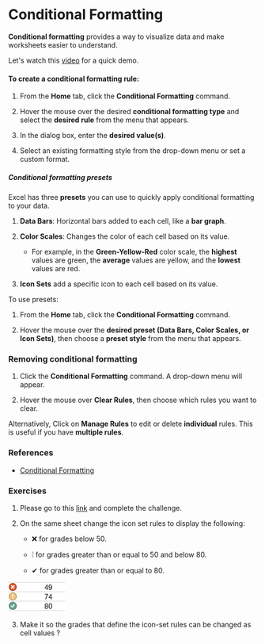 # Conditional Formatting

**Conditional formatting** provides a way to visualize data and make worksheets easier to understand.

Let's watch this [video](https://www.youtube.com/watch?time_continue=69&v=zfQ8uOBoIj8&feature=emb_logo) for a quick demo.

#### To create a conditional formatting rule:

1.  From the **Home** tab, click the **Conditional Formatting** command.
    
2.  Hover the mouse over the desired **conditional formatting type** and select the **desired rule** from the menu that appears.
    
3.  In the dialog box, enter the **desired value(s)**.
    
4.  Select an existing formatting style from the drop-down menu or set a custom format.
    

##### Conditional formatting presets

Excel has three **presets** you can use to quickly apply conditional formatting to your data.

1.  **Data Bars**: Horizontal bars added to each cell, like a **bar graph**.
    
2.  **Color Scales**: Changes the color of each cell based on its value.
    
    -   For example, in the **Green-Yellow-Red** color scale, the **highest** values are green, the **average** values are yellow, and the **lowest** values are red.
        
3.  **Icon Sets** add a specific icon to each cell based on its value.
    

To use presets:

1.  From the **Home** tab, click the **Conditional Formatting** command.
    
2.  Hover the mouse over the **desired preset (Data Bars, Color Scales, or Icon Sets)**, then choose a **preset style** from the menu that appears.
    

### Removing conditional formatting

1.  Click the **Conditional Formatting** command. A drop-down menu will appear.
    
2.  Hover the mouse over **Clear Rules**, then choose which rules you want to clear.
    

Alternatively, Click on **Manage Rules** to edit or delete **individual** rules. This is useful if you have **multiple rules**.

### **References**

-   [Conditional Formatting](https://edu.gcfglobal.org/en/excel/conditional-formatting/1/)
    

### **Exercises**

1.  Please go to this [link](https://edu.gcfglobal.org/en/excel/conditional-formatting/1/) and complete the challenge.
    
2.  On the same sheet change the icon set rules to display the following:
    
    -   ❌ for grades below 50.
        
    -   ❕ for grades greater than or equal to 50 and below 80.
        
    -   ✔ for grades greater than or equal to 80.
        

![image-20201015112243142](assets/conditional-formatting-exercise-icons.png)

3.  Make it so the grades that define the icon-set rules can be changed as cell values ?

